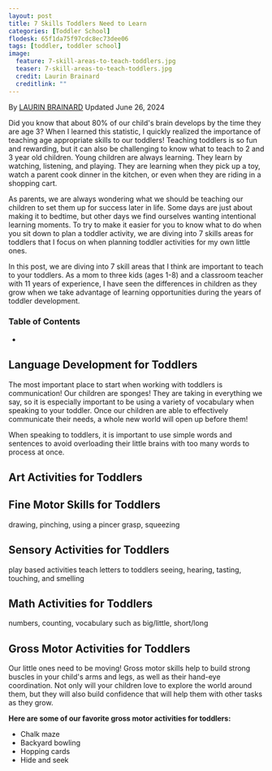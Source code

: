 ```yaml
---
layout: post
title: 7 Skills Toddlers Need to Learn
categories: [Toddler School]
flodesk: 65f1da75f97cdc8ec73dee06
tags: [toddler, toddler school]
image:
  feature: 7-skill-areas-to-teach-toddlers.jpg
  teaser: 7-skill-areas-to-teach-toddlers.jpg
  credit: Laurin Brainard
  creditlink: ""
---
```

By [LAURIN BRAINARD](https://theprimarybrain.com/menu/about/) Updated June 26, 2024

Did you know that about 80% of our child's brain develops by the time they are age 3? When I learned this statistic, I quickly realized the importance of teaching age appropriate skills to our toddlers! Teaching toddlers is so fun and rewarding, but it can also be challenging to know what to teach to 2 and 3 year old children. Young children are always learning. They learn by watching, listening, and playing. They are learning when they pick up a toy, watch a parent cook dinner in the kitchen, or even when they are riding in a shopping cart. 

As parents, we are always wondering what we should be teaching our children to set them up for success later in life. Some days are just about making it to bedtime, but other days we find ourselves wanting intentional learning moments. To try to make it easier for you to know what to do when you sit down to plan a toddler activity, we are diving into 7 skills areas for toddlers that I focus on when planning toddler activities for my own little ones.

In this post, we are diving into 7 skill areas that I think are important to teach to your toddlers. As a mom to three kids (ages 1-8) and a classroom teacher with 11 years of experience, I have seen the differences in children as they grow when we take advantage of learning opportunities during the years of toddler development. 

### Table of Contents
- 

## Language Development for Toddlers

The most important place to start when working with toddlers is communication! Our children are sponges! They are taking in everything we say, so it is especially important to be using a variety of vocabulary when speaking to your toddler. Once our children are able to effectively communicate their needs, a whole new world will open up before them! 

When speaking to toddlers, it is important to use simple words and sentences to avoid overloading their little brains with too many words to process at once.

## Art Activities for Toddlers

## Fine Motor Skills for Toddlers
drawing, pinching, using a pincer grasp, squeezing

## Sensory Activities for Toddlers
play based activities
teach letters to toddlers
seeing, hearing, tasting, touching, and smelling

## Math Activities for Toddlers
numbers, counting, vocabulary such as big/little, short/long

## Gross Motor Activities for Toddlers
Our little ones need to be moving! Gross motor skills help to build strong buscles in your child's arms and legs, as well as their hand-eye coordination. Not only will your children love to explore the world around them, but they will also build confidence that will help them with other tasks as they grow. 

**Here are some of our favorite gross motor activities for toddlers:**
- Chalk maze
- Backyard bowling
- Hopping cards
- Hide and seek